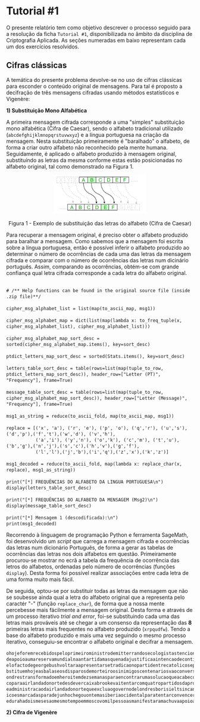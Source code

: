 # Tutorial #1

O presente relatório tem como objetivo descrever o processo seguido para a resolução da ficha `Tutorial #1`, disponibilizada no âmbito da disciplina de Criptografia Aplicada. As seções numeradas em baixo representam cada um dos exercícios resolvidos.

## Cifras clássicas

A temática do presente problema devolve-se no uso de cifras clássicas para esconder o conteúdo original de mensagens. Para tal é proposto a decifração de três mensagens cifradas usando métodos estatísticos e Vigenère:

**1) Substituição Mono Alfabética**

A primeira mensagem cifrada corresponde a uma "simples" substituição mono alfabética (Cifra de Caesar), sendo o alfabeto tradicional utilizado (`abcdefghijklmnopqrstuvwxyz`) e a língua portuguesa na criação da mensagem. Nesta substituição primeiramente é "baralhado" o alfabeto, de forma a criar outro alfabeto não reconhecido pela mente humana. Seguidamente, é aplicado o alfabeto produzido à mensagem original, substituíndo as letras da mesma conforme estas estão posicionadas no alfabeto original, tal como demonstrado na Figura 1.

<center>

<img src="https://raw.githubusercontent.com/freitzzz/cinderela/master/crypto/ciphers/caesar_cipher_alphabet_substituiton_example.png" alt="caesar_cipher_alphabet_substituiton_example" width="250"/>

Figura 1 - Exemplo de substituição das letras do alfabeto (Cifra de Caesar)

</center>

Para recuperar a mensagem original, é preciso obter o alfabeto produzido para baralhar a mensagem. Como sabemos que a mensagem foi escrita sobre a língua portuguesa, então é possível inferir o alfabeto produzido ao determinar o número de ocorrências de cada uma das letras da mensagem cifrada e comparar com o número de ocorrências das letras num dicinário português. Assim, comparando as ocorrências, obtém-se com grande confiança qual letra cifrada corresponde a cada letra do alfabeto original.

```

# /** Help functions can be found in the original source file (inside .zip file)**/

cipher_msg_alphabet_list = list(map(to_ascii_map, msg1))

cipher_msg_alphabet_map = dict(list(map(lambda x: to_freq_tuple(x, cipher_msg_alphabet_list), cipher_msg_alphabet_list)))

cipher_msg_alphabet_map_sort_desc = sorted(cipher_msg_alphabet_map.items(), key=sort_desc)

ptdict_letters_map_sort_desc = sorted(Stats.items(), key=sort_desc)

letters_table_sort_desc = table(rows=list(map(tuple_to_row, ptdict_letters_map_sort_desc)), header_row=["Letter (PT)", "Frequency"], frame=True)

message_table_sort_desc = table(rows=list(map(tuple_to_row, cipher_msg_alphabet_map_sort_desc)), header_row=["Letter (Message)", "Frequency"], frame=True)

msg1_as_string = reduce(to_ascii_fold, map(to_ascii_map, msg1))

replace = [('x', 'a'), ('r', 'e'), ('p', 'o'), ('q','r'), ('u','s'),('d','p'),('f','t'),('w','d'), ('v','h'),
           ('a','i'), ('y','n'), ('o','k'), ('c','m'), ('t','u'), ('b','g'),('n','j'),('s','c'),('h','v'),('g','f'),
           ('l','l'),('j','b'),('i','q'),('z','x'),('k','z')]

msg1_decoded = reduce(to_ascii_fold, map(lambda x: replace_char(x, replace), msg1_as_string))

print("[*] FREQUÊNCIAS DO ALFABETO DA LINGUA PORTUGUESA\n")
display(letters_table_sort_desc)

print("[*] FREQUÊNCIAS DO ALFABETO DA MENSAGEM (Msg2)\n")
display(message_table_sort_desc)

print("[*] Mensagem 1 (descodificada):\n")
print(msg1_decoded)
```

Recorrendo à linguagem de programação Python e ferramenta SageMath, foi desenvolvido um *script* que carrega a mensagem cifrada e ocorrências das letras num dicionário Português, de forma a gerar as tabelas de ocorrências das letras nos dois alfabetos em questão. Primeiramente procurou-se mostrar no ecrã a tabela da frequência de ocorrência das letros do alfabetos, ordenadas pelo número de ocorrências (funções `display`). Desta forma foi possível realizar associações entre cada letra de uma forma muito mais fácil.

De seguida, optou-se por substituir todas as letras da mensagem que não se soubesse ainda qual a letra do alfabeto original que a representa pelo caractér "-" (função `replace_char`), de forma que a nossa mente percebesse mais fácilmente a mensagem original. Desta forma e através de um processo iterativo *trial and error*, foi-se substítuindo cada uma das letras mais prováveis até se chegar a um consenso da representação das **8** primeiras letras mais frequentes no alfabeto produzido (`xrpqudfw`). Tendo a base do alfabeto produzido e mais uma vez seguindo o mesmo processo iterativo, conseguiu-se encontrar o alfabeto original e decifrar a mensagem.

```
ohojeforemrecebidospeloprimeiroministrodemitterrandosecologistastencionamaceitarasdesculpasesaudarasuapromessa
deapoioaumareservamundialnaantartidamasquenadajustificaaintencaodecontinuarcomasexperienciasdematerialatomicop
elofactodegeorgebushvoltaraapresentarsetradicaonopartidentrecatolicoseprotestantesnairlandadonorteaspalavrassu
bstituemhojeasbalaseosdisparosdemorteiroosinimigoscentenariosvaoconversarsobamediacaodepeterbrookeoministrodel
ondrestransformadoemheroitemdezsemanasparaencontrarumasolucaoqueacabecomumaguerracivildedecadasministrobritani
coparaairlandadonortedesdevercaixabrookevaitentarcomquatropartidosdaprovinciachegaraacordoquantoaumanovaformad
eadministracaodairlandadonortequeexcluaogovernodelondresborisieltsincandidatoapresidenciadarepublicarussaemele
icoesmarcadasparadejunhochegouontemasiberiaocidentalparatentarconvencerosmineirosdokuzbassasuspenderemagrevequ
edurahadoismesesaomesmotempoemmoscovomilpessoasmanifestaramachuvaapoioasuacandidaturaapesardascriticasdealgumasintervenc
```

**2) Cifra de Vigenère**

